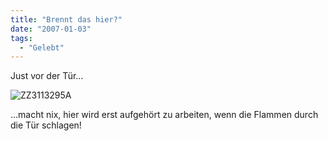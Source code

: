 ```yaml
---
title: "Brennt das hier?"
date: "2007-01-03"
tags:
  - "Gelebt"
---
```


Just vor der Tür…

![ZZ3113295A](/img/webpropaganda/ZZ3113295A.jpg)

…macht nix, hier wird erst aufgehört zu arbeiten, wenn die Flammen durch die Tür schlagen!
